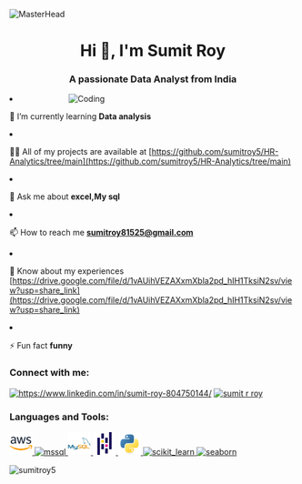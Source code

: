![MasterHead](https://repository-images.githubusercontent.com/189740832/ab1de400-ffe4-11e9-95ed-21adbb3f5d91)
<h1 align="center">Hi 👋, I'm Sumit Roy</h1>
<h3 align="center">A passionate Data Analyst from India</h3>
<img align="right" alt="Coding" width="400" src="https://uploads-ssl.webflow.com/6304f407692989e8cf58e801/633369cb5313cf4b78208c16__2.gif"


- 🌱 I’m currently learning **Data analysis**

- 👨‍💻 All of my projects are available at [https://github.com/sumitroy5/HR-Analytics/tree/main](https://github.com/sumitroy5/HR-Analytics/tree/main)

- 💬 Ask me about **excel,My sql**

- 📫 How to reach me **sumitroy81525@gmail.com**

- 📄 Know about my experiences [https://drive.google.com/file/d/1vAUihVEZAXxmXbla2pd_hIH1TksiN2sv/view?usp=share_link](https://drive.google.com/file/d/1vAUihVEZAXxmXbla2pd_hIH1TksiN2sv/view?usp=share_link)

- ⚡ Fun fact **funny**

<h3 align="left">Connect with me:</h3>
<p align="left">
<a href="https://linkedin.com/in/https://www.linkedin.com/in/sumit-roy-804750144/" target="blank"><img align="center" src="https://raw.githubusercontent.com/rahuldkjain/github-profile-readme-generator/master/src/images/icons/Social/linked-in-alt.svg" alt="https://www.linkedin.com/in/sumit-roy-804750144/" height="30" width="40" /></a>
<a href="https://fb.com/sumit r roy" target="blank"><img align="center" src="https://raw.githubusercontent.com/rahuldkjain/github-profile-readme-generator/master/src/images/icons/Social/facebook.svg" alt="sumit r roy" height="30" width="40" /></a>
</p>

<h3 align="left">Languages and Tools:</h3>
<p align="left"> <a href="https://aws.amazon.com" target="_blank" rel="noreferrer"> <img src="https://raw.githubusercontent.com/devicons/devicon/master/icons/amazonwebservices/amazonwebservices-original-wordmark.svg" alt="aws" width="40" height="40"/> </a> <a href="https://www.microsoft.com/en-us/sql-server" target="_blank" rel="noreferrer"> <img src="https://www.svgrepo.com/show/303229/microsoft-sql-server-logo.svg" alt="mssql" width="40" height="40"/> </a> <a href="https://www.mysql.com/" target="_blank" rel="noreferrer"> <img src="https://raw.githubusercontent.com/devicons/devicon/master/icons/mysql/mysql-original-wordmark.svg" alt="mysql" width="40" height="40"/> </a> <a href="https://pandas.pydata.org/" target="_blank" rel="noreferrer"> <img src="https://raw.githubusercontent.com/devicons/devicon/2ae2a900d2f041da66e950e4d48052658d850630/icons/pandas/pandas-original.svg" alt="pandas" width="40" height="40"/> </a> <a href="https://www.python.org" target="_blank" rel="noreferrer"> <img src="https://raw.githubusercontent.com/devicons/devicon/master/icons/python/python-original.svg" alt="python" width="40" height="40"/> </a> <a href="https://scikit-learn.org/" target="_blank" rel="noreferrer"> <img src="https://upload.wikimedia.org/wikipedia/commons/0/05/Scikit_learn_logo_small.svg" alt="scikit_learn" width="40" height="40"/> </a> <a href="https://seaborn.pydata.org/" target="_blank" rel="noreferrer"> <img src="https://seaborn.pydata.org/_images/logo-mark-lightbg.svg" alt="seaborn" width="40" height="40"/> </a> </p>

<p><img align="center" src="https://github-readme-stats.vercel.app/api/top-langs?username=sumitroy5&show_icons=true&locale=en&layout=compact" alt="sumitroy5" /></p>

